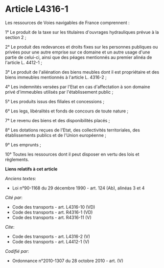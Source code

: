 # Article L4316-1

Les ressources de Voies navigables de France comprennent : 

1° Le produit de la taxe sur les titulaires d'ouvrages hydrauliques prévue à la section 2 ; 

2° Le produit des redevances et droits fixes sur les personnes publiques ou privées pour une autre emprise sur ce domaine et
un autre usage d'une partie de celui-ci, ainsi que des péages mentionnés au premier alinéa de l'article L. 4412-1 ; 

3° Le produit de l'aliénation des biens meubles dont il est propriétaire et des biens immeubles mentionnés à l'article L.
4316-2 ; 

4° Les indemnités versées par l'Etat en cas d'affectation à son domaine privé d'immeubles utilisés par l'établissement
public ; 

5° Les produits issus des filiales et concessions ; 

6° Les legs, libéralités et fonds de concours de toute nature ; 

7° Le revenu des biens et des disponibilités placés ; 

8° Les dotations reçues de l'Etat, des collectivités territoriales, des établissements publics et de l'Union européenne ; 

9° Les emprunts ; 

10° Toutes les ressources dont il peut disposer en vertu des lois et règlements.

**Liens relatifs à cet article**

_Anciens textes_:

  - Loi n°90-1168 du 29 décembre 1990 - art. 124 (Ab), alinéas 3 et 4

_Cité par_:

  - Code des transports - art. L4316-10 (VD)
  - Code des transports - art. R4316-1 (VD)
  - Code des transports - art. R4316-11 (V)

_Cite_:

  - Code des transports - art. L4316-2 (V)
  - Code des transports - art. L4412-1 (V)

_Codifié par_:

  - Ordonnance n°2010-1307 du 28 octobre 2010 - art. (V)
